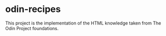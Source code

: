 # odin-recipes

This project is the implementation of the HTML knowledge taken from The Odin Project foundations.

